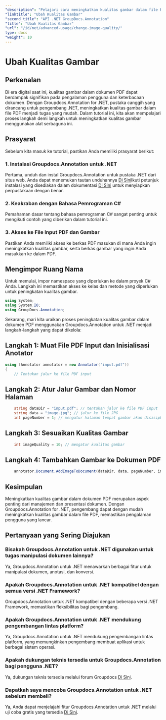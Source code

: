 ```yaml
---
"description": "Pelajari cara meningkatkan kualitas gambar dalam file PDF menggunakan Groupdocs.Annotation for .NET. Ikuti panduan langkah demi langkah kami."
"linktitle": "Ubah Kualitas Gambar"
"second_title": "API .NET GroupDocs.Annotation"
"title": "Ubah Kualitas Gambar"
"url": "/id/net/advanced-usage/change-image-quality/"
type: docs
"weight": 10
---
```


# Ubah Kualitas Gambar

## Perkenalan
Di era digital saat ini, kualitas gambar dalam dokumen PDF dapat berdampak signifikan pada pengalaman pengguna dan keterbacaan dokumen. Dengan Groupdocs.Annotation for .NET, pustaka canggih yang dirancang untuk pengembang .NET, meningkatkan kualitas gambar dalam file PDF menjadi tugas yang mudah. Dalam tutorial ini, kita akan mempelajari proses langkah demi langkah untuk meningkatkan kualitas gambar menggunakan alat serbaguna ini.
## Prasyarat
Sebelum kita masuk ke tutorial, pastikan Anda memiliki prasyarat berikut:
### 1. Instalasi Groupdocs.Annotation untuk .NET
Pertama, unduh dan instal Groupdocs.Annotation untuk pustaka .NET dari situs web. Anda dapat menemukan tautan unduhannya [Di Sini](https://releases.groupdocs.com/annotation/net/)Ikuti petunjuk instalasi yang disediakan dalam dokumentasi [Di Sini](https://tutorials.groupdocs.com/annotation/net/) untuk menyiapkan perpustakaan dengan benar.
### 2. Keakraban dengan Bahasa Pemrograman C#
Pemahaman dasar tentang bahasa pemrograman C# sangat penting untuk mengikuti contoh yang diberikan dalam tutorial ini.
### 3. Akses ke File Input PDF dan Gambar
Pastikan Anda memiliki akses ke berkas PDF masukan di mana Anda ingin meningkatkan kualitas gambar, serta berkas gambar yang ingin Anda masukkan ke dalam PDF.

## Mengimpor Ruang Nama
Untuk memulai, impor namespace yang diperlukan ke dalam proyek C# Anda. Langkah ini memastikan akses ke kelas dan metode yang diperlukan untuk peningkatan kualitas gambar.

```csharp
using System;
using System.IO;
using GroupDocs.Annotation;
```

Sekarang, mari kita uraikan proses peningkatan kualitas gambar dalam dokumen PDF menggunakan Groupdocs.Annotation untuk .NET menjadi langkah-langkah yang dapat dikelola:
## Langkah 1: Muat File PDF Input dan Inisialisasi Anotator
```csharp
using (Annotator annotator = new Annotator("input.pdf"))
{
    // Tentukan jalur ke file PDF input
```
## Langkah 2: Atur Jalur Gambar dan Nomor Halaman
```csharp
    string dataDir = "input.pdf"; // tentukan jalur ke file PDF input
    string data = "image.jpg"; // jalur ke file JPG
    int pageNumber = 1; // mengatur halaman tempat gambar akan disisipkan
```
## Langkah 3: Sesuaikan Kualitas Gambar
```csharp
    int imageQuality = 10; // mengatur kualitas gambar
```
## Langkah 4: Tambahkan Gambar ke Dokumen PDF
```csharp
    annotator.Document.AddImageToDocument(dataDir, data, pageNumber, imageQuality);
```

## Kesimpulan
Meningkatkan kualitas gambar dalam dokumen PDF merupakan aspek penting dari manajemen dan presentasi dokumen. Dengan Groupdocs.Annotation for .NET, pengembang dapat dengan mudah meningkatkan kualitas gambar dalam file PDF, memastikan pengalaman pengguna yang lancar.
## Pertanyaan yang Sering Diajukan
### Bisakah Groupdocs.Annotation untuk .NET digunakan untuk tugas manipulasi dokumen lainnya?
Ya, Groupdocs.Annotation untuk .NET menawarkan berbagai fitur untuk manipulasi dokumen, anotasi, dan konversi.
### Apakah Groupdocs.Annotation untuk .NET kompatibel dengan semua versi .NET Framework?
Groupdocs.Annotation untuk .NET kompatibel dengan beberapa versi .NET Framework, memastikan fleksibilitas bagi pengembang.
### Apakah Groupdocs.Annotation untuk .NET mendukung pengembangan lintas platform?
Ya, Groupdocs.Annotation untuk .NET mendukung pengembangan lintas platform, yang memungkinkan pengembang membuat aplikasi untuk berbagai sistem operasi.
### Apakah dukungan teknis tersedia untuk Groupdocs.Annotation bagi pengguna .NET?
Ya, dukungan teknis tersedia melalui forum Groupdocs [Di Sini](https://forum.groupdocs.com/c/annotation/10).
### Dapatkah saya mencoba Groupdocs.Annotation untuk .NET sebelum membeli?
Ya, Anda dapat menjelajahi fitur Groupdocs.Annotation untuk .NET melalui uji coba gratis yang tersedia [Di Sini](https://releases.groupdocs.com/).